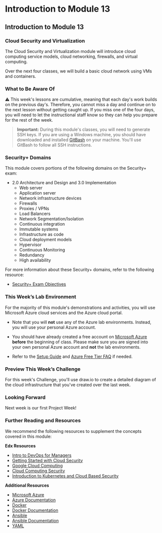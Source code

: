 # Introduction to Module 13

## Introduction to Module 13

### Cloud Security and Virtualization

The Cloud Security and Virtualization module will introduce cloud computing service models, cloud networking, firewalls, and virtual computing.

Over the next four classes, we will build a basic cloud network using VMs and containers.

### What to Be Aware Of

:warning: This week's lessons are cumulative, meaning that each day's work builds on the previous day's. Therefore, you cannot miss a day and continue on to the next lesson without getting caught up. If you miss one of the four days, you will need to let the instructional staff know so they can help you prepare for the rest of the week.

> **Important:** During this module's classes, you will need to generate SSH keys. If you are using a Windows machine, you should have downloaded and installed [GitBash](https://gitforwindows.org/) on your machine. You'll use GitBash to follow all SSH instructions.

### Security+ Domains

This module covers portions of the following domains on the Security+ exam:

- 2.0 Architecture and Design and 3.0 Implementation
    - Web server
    - Application server
    - Network infrastructure devices
    - Firewalls
    - Proxies / VPNs
    - Load Balancers
    - Network Segmentation/Isolation
    - Continuous integration
    - Immutable systems
    - Infrastructure as code
    - Cloud deployment models
    - Hypervisor
    - Continuous Monitoring
    - Redundancy
    - High availability

For more information about these Security+ domains, refer to the following resource: 
- [Security+ Exam Objectives](https://comptiacdn.azureedge.net/webcontent/docs/default-source/exam-objectives/comptia-security-sy0-601-exam-objectives-(2-0).pdf?sfvrsn=8c5889ff_2)

### This Week’s Lab Environment

For the majority of this module's demonstrations and activities, you will use Microsoft Azure cloud services and the Azure cloud portal.

- Note that you will **not** use any of the Azure lab environments. Instead, you will use your personal Azure account.

- You should have already created a free account on [Microsoft Azure](https://azure.microsoft.com/en-us/) **before** the beginning of class. Please make sure you are signed into your own personal Azure account and **not** the lab environments.

- Refer to the [Setup Guide](https://docs.google.com/document/d/1gs_09b7eotl7hzTL82xlqPt-OwOd0aWA78qcQxtMr6Y/edit?usp=sharing) and [Azure Free Tier FAQ](https://azure.microsoft.com/en-us/free/free-account-faq/) if needed.


### Preview This Week’s Challenge

For this week's Challenge, you'll use draw.io to create a detailed diagram of the cloud infrastructure that you've created over the last week.

### Looking Forward

Next week is our first Project Week!

### Further Reading and Resources

We recommend the following resources to supplement the concepts covered in this module:

**Edx Resources**
- [Intro to DevOps for Managers](https://www.edx.org/course/introduction-to-devsecops-for-managers?index=product_value_experiment_a&queryID=e85a030e2e48f5fc74b1d8c7de3a169c&position=21)
- [Getting Started with Cloud Security](https://www.edx.org/course/aws-getting-started-with-cloud-security?index=product_value_experiment_a&queryID=c004af14c21a4b233b392fa5174c9063&position=10)
- [Google Cloud Computing](https://www.edx.org/course/google-cloud-computing-foundations-cloud-computing-fundamentals?index=product_value_experiment_a&queryID=9a147cb5c97f237cb7fffff1b7de485c&position=1)
- [Cloud Computing Security](https://www.edx.org/course/cloud-computing-security?index=product_value_experiment_a&queryID=8c25a00e75126a222d8835262b8d7484&position=1)
- [Introduction to Kubernetes and Cloud Based Security](https://www.edx.org/professional-certificate/linuxfoundationx-introduction-to-kubernetes-and-cloud-native-technologies?index=product_value_experiment_a&queryID=801ed4cf483e298a6be08be2e34a9429&position=3)

**Additional Resources**

- [Microsoft Azure](https://azure.microsoft.com/en-us/)
- [Azure Documentation](https://docs.microsoft.com/en-us/azure/?product=featured)
- [Docker](https://www.docker.com/)
- [Docker Documentation](https://docs.docker.com/)
- [Ansible](https://www.ansible.com/)
- [Ansible Documentation](https://docs.ansible.com/)
- [YAML](https://yaml.org/spec/1.2/spec.html#Introduction)

